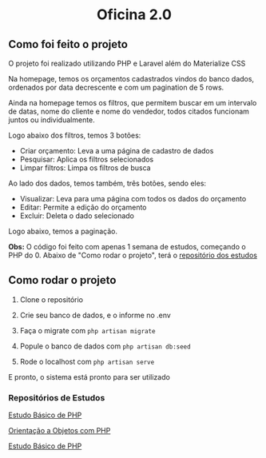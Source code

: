 <h1 align="center">Oficina 2.0</h1>

## Como foi feito o projeto

O projeto foi realizado utilizando PHP e Laravel além do Materialize CSS

Na homepage, temos os orçamentos cadastrados vindos do banco dados, ordenados por data decrescente e com um pagination de 5 rows.

Ainda na homepage temos os filtros, que permitem buscar em um intervalo de datas, nome do cliente e nome do vendedor, todos citados funcionam juntos ou individualmente.

Logo abaixo dos filtros, temos 3 botões:
- Criar orçamento: Leva a uma página de cadastro de dados
- Pesquisar: Aplica os filtros selecionados
- Limpar filtros: Limpa os filtros de busca

Ao lado dos dados, temos também, três botões, sendo eles:

- Visualizar: Leva para uma página com todos os dados do orçamento
- Editar: Permite a edição do orçamento
- Excluir: Deleta o dado selecionado

Logo abaixo, temos a paginação.

**Obs:** O código foi feito com apenas 1 semana de estudos, começando o PHP do 0. Abaixo de "Como rodar o projeto", terá o [repositório dos estudos](#Repositórios-de-Estudos)


## Como rodar o projeto

1. Clone o repositório

2. Crie seu banco de dados, e o informe no .env

3. Faça o migrate com `php artisan migrate`

4. Popule o banco de dados com `php artisan db:seed`

5. Rode o localhost com `php artisan serve`

E pronto, o sistema está pronto para ser utilizado

### Repositórios de Estudos

[Estudo Básico de PHP](https://github.com/ricksz1n/estudo-php-basico)

[Orientação a Objetos com PHP](https://github.com/ricksz1n/estudo-php-oop)

[Estudo Básico de PHP](https://github.com/ricksz1n/estudo-php-laravel)
